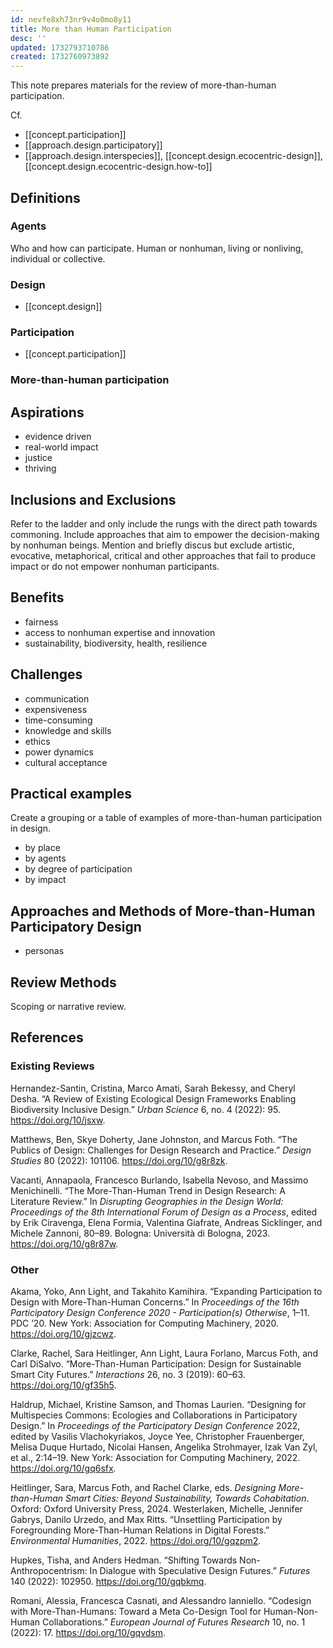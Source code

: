 ```yaml
---
id: nevfe8xh73nr9v4o0mo8y11
title: More than Human Participation
desc: ''
updated: 1732793710786
created: 1732760973892
---
```

This note prepares materials for the review of more-than-human participation.

Cf.

- [[concept.participation]]
- [[approach.design.participatory]]
- [[approach.design.interspecies]], [[concept.design.ecocentric-design]], [[concept.design.ecocentric-design.how-to]]

## Definitions

### Agents

Who and how can participate. Human or nonhuman, living or nonliving, individual or collective.

### Design

- [[concept.design]]

### Participation

- [[concept.participation]]

### More-than-human participation

## Aspirations

- evidence driven
- real-world impact
- justice
- thriving

## Inclusions and Exclusions

Refer to the ladder and only include the rungs with the direct path towards commoning. Include approaches that aim to empower the decision-making by nonhuman beings. Mention and briefly discus but exclude artistic, evocative, metaphorical, critical and other approaches that fail to produce impact or do not empower nonhuman participants.

## Benefits

- fairness
- access to nonhuman expertise and innovation
- sustainability, biodiversity, health, resilience

## Challenges

- communication
- expensiveness
- time-consuming
- knowledge and skills
- ethics
- power dynamics
- cultural acceptance

## Practical examples

Create a grouping or a table of examples of more-than-human participation in design.

- by place
- by agents
- by degree of participation
- by impact

## Approaches and Methods of More-than-Human Participatory Design

- personas

## Review Methods

Scoping or narrative review.

## References

### Existing Reviews

Hernandez-Santin, Cristina, Marco Amati, Sarah Bekessy, and Cheryl Desha. “A Review of Existing Ecological Design Frameworks Enabling Biodiversity Inclusive Design.” _Urban Science_ 6, no. 4 (2022): 95. https://doi.org/10/jsxw.

Matthews, Ben, Skye Doherty, Jane Johnston, and Marcus Foth. “The Publics of Design: Challenges for Design Research and Practice.” _Design Studies_ 80 (2022): 101106. https://doi.org/10/g8r8zk.

Vacanti, Annapaola, Francesco Burlando, Isabella Nevoso, and Massimo Menichinelli. “The More-Than-Human Trend in Design Research: A Literature Review.” In _Disrupting Geographies in the Design World: Proceedings of the 8th International Forum of Design as a Process_, edited by Erik Ciravenga, Elena Formia, Valentina Giafrate, Andreas Sicklinger, and Michele Zannoni, 80–89. Bologna: Università di Bologna, 2023. https://doi.org/10/g8r87w.

### Other

Akama, Yoko, Ann Light, and Takahito Kamihira. “Expanding Participation to Design with More-Than-Human Concerns.” In _Proceedings of the 16th Participatory Design Conference 2020 - Participation(s) Otherwise_, 1–11. PDC ’20. New York: Association for Computing Machinery, 2020. https://doi.org/10/gjzcwz.

Clarke, Rachel, Sara Heitlinger, Ann Light, Laura Forlano, Marcus Foth, and Carl DiSalvo. “More-Than-Human Participation: Design for Sustainable Smart City Futures.” _Interactions_ 26, no. 3 (2019): 60–63. https://doi.org/10/gf35h5.

Haldrup, Michael, Kristine Samson, and Thomas Laurien. “Designing for Multispecies Commons: Ecologies and Collaborations in Participatory Design.” In _Proceedings of the Participatory Design Conference_ 2022, edited by Vasilis Vlachokyriakos, Joyce Yee, Christopher Frauenberger, Melisa Duque Hurtado, Nicolai Hansen, Angelika Strohmayer, Izak Van Zyl, et al., 2:14–19. New York: Association for Computing Machinery, 2022. https://doi.org/10/gq6sfx.

Heitlinger, Sara, Marcus Foth, and Rachel Clarke, eds. _Designing More-than-Human Smart Cities: Beyond Sustainability, Towards Cohabitation_. Oxford: Oxford University Press, 2024.
Westerlaken, Michelle, Jennifer Gabrys, Danilo Urzedo, and Max Ritts. “Unsettling Participation by Foregrounding More-Than-Human Relations in Digital Forests.” _Environmental Humanities_, 2022. https://doi.org/10/gqzpm2.

Hupkes, Tisha, and Anders Hedman. “Shifting Towards Non-Anthropocentrism: In Dialogue with Speculative Design Futures.” _Futures_ 140 (2022): 102950. https://doi.org/10/gqbkmq.

Romani, Alessia, Francesca Casnati, and Alessandro Ianniello. “Codesign with More-Than-Humans: Toward a Meta Co-Design Tool for Human-Non-Human Collaborations.” _European Journal of Futures Research_ 10, no. 1 (2022): 17. https://doi.org/10/gqvdsm.
